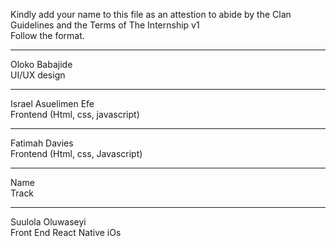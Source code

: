 Kindly add your name to this file as an attestion to abide by the Clan Guidelines and the Terms of The Internship v1
<br/> Follow the format.<br/> 
___
Oloko Babajide  <br/>
UI/UX design
___
Israel Asuelimen Efe <br/>
Frontend (Html, css, javascript)
___
Fatimah Davies <br/>
Frontend (Html, css, Javascript)

___
Name <br/>
Track

___
Suulola Oluwaseyi <br/>
Front End React Native iOs
